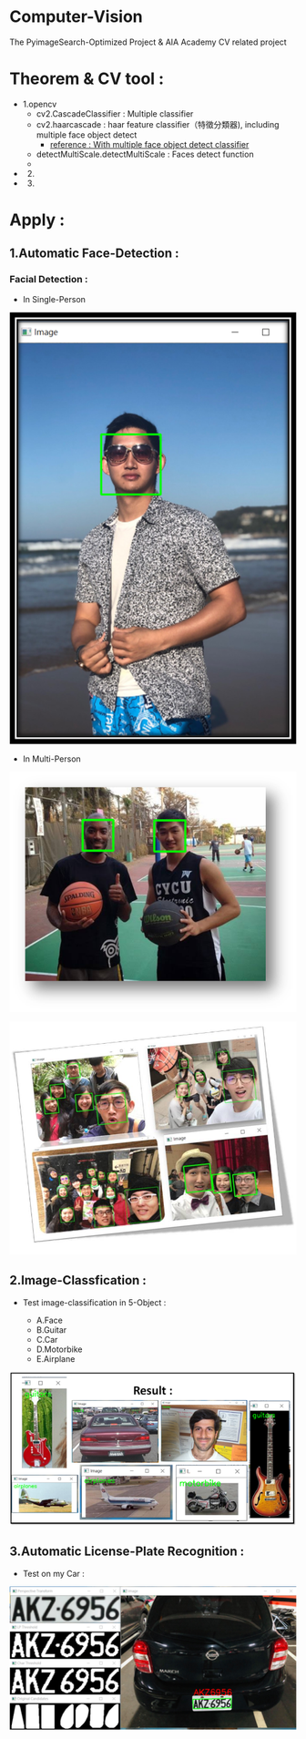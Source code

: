 # Computer-Vision

The PyimageSearch-Optimized Project & AIA Academy CV related project

# Theorem & CV tool : 
- 1.opencv  
    - cv2.CascadeClassifier : Multiple classifier 
    - cv2.haarcascade : haar feature classifier（特徵分類器), including multiple face object detect
        - [reference : With multiple face object detect classifier](https://blog.csdn.net/itismelzp/article/details/50379359)
    - detectMultiScale.detectMultiScale : Faces detect function
    - 
- 2.
- 3.

# Apply : 
## 1.Automatic Face-Detection : 

### Facial Detection : 

- In Single-Person

![image](data/2.png)

- In Multi-Person

![image](data/chp_1_0_basletball.png)

![image](data/Multi_Face2.JPG)

## 2.Image-Classfication : 

- Test image-classification in 5-Object :

    - A.Face 
    - B.Guitar
    - C.Car
    - D.Motorbike
    - E.Airplane

![image](data/chp_4_6_Classified_Result.png)


## 3.Automatic License-Plate Recognition  :

- Test on my Car :

![image](data/Car_Label.png)

